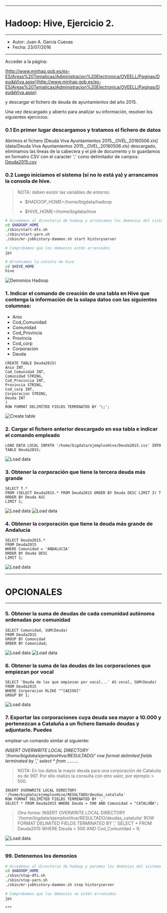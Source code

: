 ***
# Hadoop: Hive, Ejercicio 2.
***
- Autor: Juan A. García Cuevas
- Fecha: 23/07/2016
***

Acceder a la página:

[http://www.minhap.gob.es/es-ES/Areas%20Tematicas/Administracion%20Electronica/OVEELL/Paginas/DeudaViva.aspx](http://www.minhap.gob.es/es-ES/Areas%20Tematicas/Administracion%20Electronica/OVEELL/Paginas/DeudaViva.aspx)

y descargar el fichero de deuda de ayuntamientos del año 2015.

Una vez descargado y abierto para analizar su información, resolver los siguientes ejercicios:


### 0.1 En primer lugar descargamos y tratamos el fichero de datos

Abrimos el fichero [Deuda Viva Ayuntamientos 2015__OVEL_20160506.xls](data/Deuda Viva Ayuntamientos 2015__OVEL_20160506.xls) descargado, eliminamos las líneas de la cabecera y el pié de documento y lo guardamos en formatro CSV con el caracter ';' como delimitador de campos: [Deuda2015.csv](data/Deuda2015.csv)

### 0.2 Luego iniciamos el sistema (si no lo está ya) y arrancamos la consola de hive.

>
>NOTA: deben existir las variables de entorno:
>
>- $HADOOP_HOME=/home/bigdata/hadoop
>
>- $HIVE_HOME=/home/bigdata/hive
>

```bash
# Accedemos al directorio de hadoop y arrancamos los demonios del sistema
cd $HADOOP_HOME
./sbin/start-dfs.sh
./sbin/start-yarn.sh
./sbin/mr-jobhistory-daemon.sh start historyserver

# Comprobamos que los demonios estén arrancados
jps

# Arrancamos la consola de hive
cd $HIVE_HOME
hive
```

![Demonios Hadoop](images/DemoniosHadoop.png)

### 1. Indicar el comando de creación de una tabla en Hive que contenga la información de la solapa datos con las siguientes columnas:
- Anio
- Cod_Comunidad
- Comunidad
- Cod_Provincia
- Provincia
- Cod_corp
- Corporacion
- Deuda

```hive
CREATE TABLE Deuda2015(
Anio INT, 
Cod_Comunidad INT, 
Comunidad STRING, 
Cod_Provincia INT, 
Provincia STRING, 
Cod_corp INT, 
Corporacion STRING, 
Deuda INT
)
ROW FORMAT DELIMITED FIELDS TERMINATED BY '\;';
```

![Create table](images/hive1-01.png)

### 2. Cargar el fichero anterior descargado en esa tabla e indicar el comando empleado

```hive
LOAD DATA LOCAL INPATH '/home/bigdata/ejemplosHive/Deuda2015.csv' INTO TABLE Deuda2015;
```

![Load data](images/hive1-02.png)

### 3. Obtener la corporación que tiene la tercera deuda más grande

```hive
SELECT T.* 
FROM (SELECT Deuda2015.* FROM Deuda2015 ORDER BY Deuda DESC LIMIT 3) T 
ORDER BY Deuda ASC
LIMIT 1;
```

![Load data](images/hive1-03a.png)
![Load data](images/hive1-03b.png)

### 4. Obtener la corporación que tiene la deuda más grande de Andalucía

```hive
SELECT Deuda2015.* 
FROM Deuda2015 
WHERE Comunidad = 'ANDALUCIA' 
ORDER BY Deuda DESC 
LIMIT 1;
```

![Load data](images/hive1-04.png)

***
# OPCIONALES
***

### 5. Obtener la suma de deudas de cada comunidad autónoma ordenadas por comunidad

```hive
SELECT Comunidad, SUM(Deuda) 
FROM Deuda2015 
GROUP BY Comunidad 
ORDER BY Comunidad;
```

![Load data](images/hive1-05a.png)
![Load data](images/hive1-05b.png)

### 6. Obtener la suma de las deudas de las corporaciones que empiezan por vocal

```hive
SELECT 'Deuda de las que empiezan por vocal...' AS vocal, SUM(Deuda) 
FROM Deuda2015 
WHERE Corporacion RLIKE "^[AEIOU]" 
GROUP BY 1;
```

![Load data](images/hive1-06.png)

### 7. Exportar las corporaciones cuya deuda sea mayor a 10.000 y pertenezcan a Cataluña a un fichero llamado deudas y adjuntarlo. Puedes
emplear un comando similar al siguiente:

_INSERT OVERWRITE LOCAL DIRECTORY '/home/bigdata/ejemplosHive/RESULTADO/' row format delimited fields terminated by ',' select *
from ........._

>NOTA: En los datos la mayor deuda para una corporación de Cataluña es de 997. Por ello realizo la consulta con otro valor, por ejemplo > 500.

```hive
INSERT OVERWRITE LOCAL DIRECTORY '/home/bigdata/ejemplosHive/RESULTADO/deudas_cataluña' 
ROW FORMAT DELIMITED FIELDS TERMINATED BY ',' 
SELECT * FROM Deuda2015 WHERE Deuda > 500 AND Comunidad = "CATALUÑA";
```

>
> Otra forma:
> INSERT OVERWRITE LOCAL DIRECTORY '/home/bigdata/ejemplosHive/RESULTADO/deudas_cataluña' ROW FORMAT DELIMITED FIELDS TERMINATED BY ',' SELECT * FROM Deuda2015 WHERE Deuda > 500 AND Cod_Comunidad = 9;
>

![Load data](images/hive1-07.png)

***

### 99. Detenemos los demonios

```bash
# Accedemos al directorio de hadoop y paramos los demonios del sistema
cd $HADOOP_HOME
./sbin/stop-dfs.sh
./sbin/stop-yarn.sh
./sbin/mr-jobhistory-daemon.sh stop historyserver

# Comprobamos que los demonios no estén arrancados
jps

***
